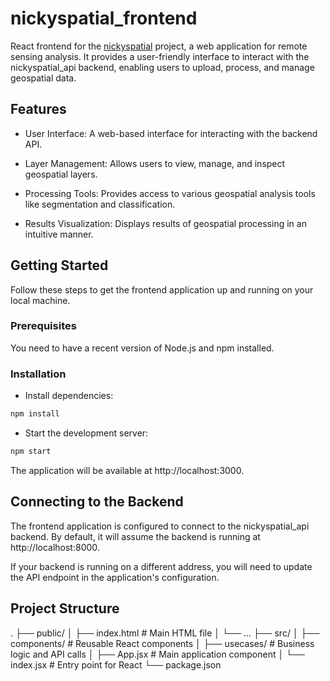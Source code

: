 # nickyspatial_frontend

React frontend for the [nickyspatial](https://github.com/kshitijrajsharma/nickyspatial) project, a web application for remote sensing analysis. It provides a user-friendly interface to interact with the nickyspatial_api backend, enabling users to upload, process, and manage geospatial data.

## Features

- User Interface: A web-based interface for interacting with the backend API.

- Layer Management: Allows users to view, manage, and inspect geospatial layers.

- Processing Tools: Provides access to various geospatial analysis tools like segmentation and classification.

- Results Visualization: Displays results of geospatial processing in an intuitive manner.

## Getting Started

Follow these steps to get the frontend application up and running on your local machine.

### Prerequisites

You need to have a recent version of Node.js and npm installed.

### Installation

- Install dependencies:

```bash
npm install
```

- Start the development server:

```bash
npm start
```

The application will be available at http://localhost:3000.

## Connecting to the Backend

The frontend application is configured to connect to the nickyspatial_api backend. By default, it will assume the backend is running at http://localhost:8000.

If your backend is running on a different address, you will need to update the API endpoint in the application's configuration.

## Project Structure

.
├── public/
│   ├── index.html            # Main HTML file
│   └── ...
├── src/
│   ├── components/           # Reusable React components
│   ├── usecases/             # Business logic and API calls
│   ├── App.jsx               # Main application component
│   └── index.jsx             # Entry point for React
└── package.json
